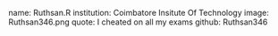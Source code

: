 name: Ruthsan.R
institution: Coimbatore Insitute Of Technology
image: Ruthsan346.png 
quote: I cheated on all my exams
github: Ruthsan346